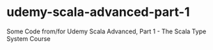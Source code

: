 # udemy-scala-advanced-part-1
Some Code from/for Udemy Scala Advanced, Part 1 - The Scala Type System Course
